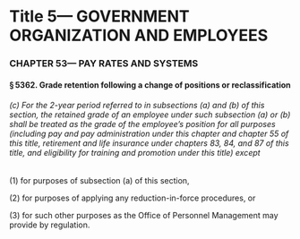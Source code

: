 
# Title 5— GOVERNMENT ORGANIZATION AND EMPLOYEES
### CHAPTER 53— PAY RATES AND SYSTEMS
#### § 5362. Grade retention following a change of positions or reclassification
###### (c) For the 2-year period referred to in subsections (a) and (b) of this section, the retained grade of an employee under such subsection (a) or (b) shall be treated as the grade of the employee’s position for all purposes (including pay and pay administration under this chapter and chapter 55 of this title, retirement and life insurance under chapters 83, 84, and 87 of this title, and eligibility for training and promotion under this title) except

(1) for purposes of subsection (a) of this section,

(2) for purposes of applying any reduction-in-force procedures, or

(3) for such other purposes as the Office of Personnel Management may provide by regulation.
